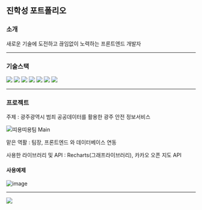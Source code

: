 ## 진학성 포트폴리오


### 소개  
새로운 기술에 도전하고 끊임없이 노력하는 프론트엔드 개발자 


-- -- --

### 기술스택
<img src="https://img.shields.io/badge/Java-007396?style=for-the-badge&logo=java&logoColor=white"/> <span/>
<img src="https://img.shields.io/badge/HTML5-E34F26?style=for-the-badge&logo=HTML5&logoColor=white"/> 
<img src="https://img.shields.io/badge/CSS3-1572B6?style=for-the-badge&logo=CSS3&logoColor=white"/> 
<img src="https://img.shields.io/badge/JavaScript-F7DF1E?style=for-the-badge&logo=JavaScript&logoColor=white"/> 
<img src="https://img.shields.io/badge/React-61DAFB?style=for-the-badge&logo=React&logoColor=black">
<img src="https://img.shields.io/badge/Node.js-339933?style=for-the-badge&logo=Node.js&logoColor=white"/>
<img src="https://img.shields.io/badge/MySQL-4479A1?style=for-the-badge&logo=MySQL&logoColor=white"/>

-- -- --
### 프로젝트

주제 : 광주광역시 범죄 공공데이터를 활용한 광주 안전 정보서비스

![띠용띠용팀 Main](https://github.com/2023-SMHRD-SW-BigData-1/Gwangju_MAP/assets/132454951/0d739720-125a-455a-b18b-d29f236a19e9)


맡은 역활 : 팀장, 프론트엔드 와 데이터베이스 연동 

사용한 라이브러리 및 API : Recharts(그래프라이브러리), 카카오 오픈 지도 API

#### 사용예제
![image](https://github.com/HarryJin12/HarryJin12/assets/132454951/2b05a5d7-cbf7-4440-957a-d4779b17cbce)







-- -- --
<img src="https://github-readme-stats.vercel.app/api?username=HarryJin12&show_icons=true">
